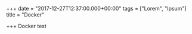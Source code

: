 +++
date = "2017-12-27T12:37:00.000+00:00"
tags = ["Lorem", "Ipsum"]
title = "Docker"

+++
Docker test